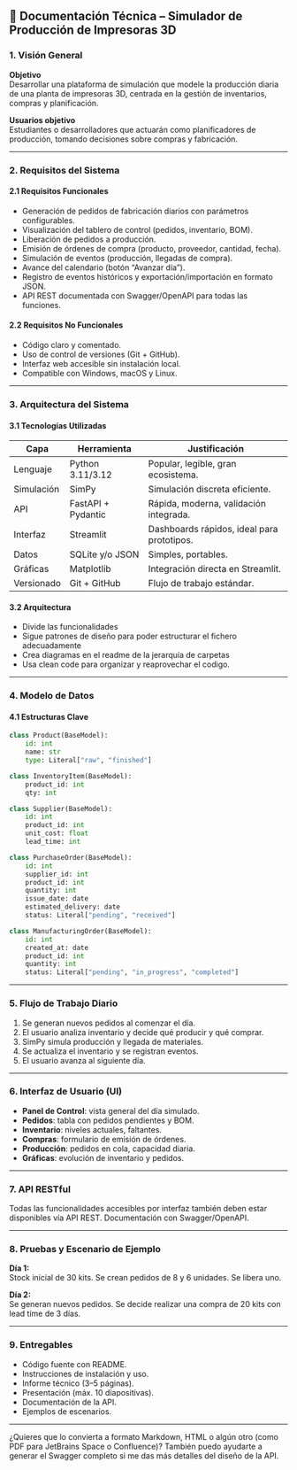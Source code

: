 ## 📘 Documentación Técnica – Simulador de Producción de Impresoras 3D

### 1. Visión General

**Objetivo**  
Desarrollar una plataforma de simulación que modele la producción diaria de una planta de impresoras 3D, centrada en la gestión de inventarios, compras y planificación.

**Usuarios objetivo**  
Estudiantes o desarrolladores que actuarán como planificadores de producción, tomando decisiones sobre compras y fabricación.

---

### 2. Requisitos del Sistema

#### 2.1 Requisitos Funcionales

- Generación de pedidos de fabricación diarios con parámetros configurables.
- Visualización del tablero de control (pedidos, inventario, BOM).
- Liberación de pedidos a producción.
- Emisión de órdenes de compra (producto, proveedor, cantidad, fecha).
- Simulación de eventos (producción, llegadas de compra).
- Avance del calendario (botón “Avanzar día”).
- Registro de eventos históricos y exportación/importación en formato JSON.
- API REST documentada con Swagger/OpenAPI para todas las funciones.

#### 2.2 Requisitos No Funcionales

- Código claro y comentado.
- Uso de control de versiones (Git + GitHub).
- Interfaz web accesible sin instalación local.
- Compatible con Windows, macOS y Linux.

---

### 3. Arquitectura del Sistema

#### 3.1 Tecnologías Utilizadas

| Capa        | Herramienta             | Justificación                              |
|-------------|-------------------------|---------------------------------------------|
| Lenguaje    | Python 3.11/3.12        | Popular, legible, gran ecosistema.          |
| Simulación  | SimPy                   | Simulación discreta eficiente.              |
| API         | FastAPI + Pydantic      | Rápida, moderna, validación integrada.      |
| Interfaz    | Streamlit               | Dashboards rápidos, ideal para prototipos.  |
| Datos       | SQLite y/o JSON         | Simples, portables.                         |
| Gráficas    | Matplotlib              | Integración directa en Streamlit.           |
| Versionado  | Git + GitHub            | Flujo de trabajo estándar.                  |

#### 3.2 Arquitectura
- Divide las funcionalidades
- Sigue patrones de diseño para poder estructurar el fichero adecuadamente
- Crea diagramas en el readme de la jerarquía de carpetas
- Usa clean code para organizar y reaprovechar el codigo.

---

### 4. Modelo de Datos

#### 4.1 Estructuras Clave

```python
class Product(BaseModel):
    id: int
    name: str
    type: Literal["raw", "finished"]

class InventoryItem(BaseModel):
    product_id: int
    qty: int

class Supplier(BaseModel):
    id: int
    product_id: int
    unit_cost: float
    lead_time: int

class PurchaseOrder(BaseModel):
    id: int
    supplier_id: int
    product_id: int
    quantity: int
    issue_date: date
    estimated_delivery: date
    status: Literal["pending", "received"]

class ManufacturingOrder(BaseModel):
    id: int
    created_at: date
    product_id: int
    quantity: int
    status: Literal["pending", "in_progress", "completed"]
```

---

### 5. Flujo de Trabajo Diario

1. Se generan nuevos pedidos al comenzar el día.
2. El usuario analiza inventario y decide qué producir y qué comprar.
3. SimPy simula producción y llegada de materiales.
4. Se actualiza el inventario y se registran eventos.
5. El usuario avanza al siguiente día.

---

### 6. Interfaz de Usuario (UI)

- **Panel de Control**: vista general del día simulado.
- **Pedidos**: tabla con pedidos pendientes y BOM.
- **Inventario**: niveles actuales, faltantes.
- **Compras**: formulario de emisión de órdenes.
- **Producción**: pedidos en cola, capacidad diaria.
- **Gráficas**: evolución de inventario y pedidos.

---

### 7. API RESTful

Todas las funcionalidades accesibles por interfaz también deben estar disponibles vía API REST. Documentación con Swagger/OpenAPI.

---

### 8. Pruebas y Escenario de Ejemplo

**Día 1:**  
Stock inicial de 30 kits. Se crean pedidos de 8 y 6 unidades. Se libera uno.

**Día 2:**  
Se generan nuevos pedidos. Se decide realizar una compra de 20 kits con lead time de 3 días.

---

### 9. Entregables

- Código fuente con README.
- Instrucciones de instalación y uso.
- Informe técnico (3–5 páginas).
- Presentación (máx. 10 diapositivas).
- Documentación de la API.
- Ejemplos de escenarios.

---

¿Quieres que lo convierta a formato Markdown, HTML o algún otro (como PDF para JetBrains Space o Confluence)? También puedo ayudarte a generar el Swagger completo si me das más detalles del diseño de la API.